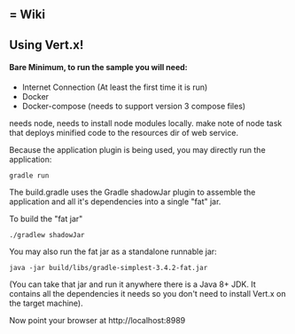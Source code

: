 = Wiki
----
## Using Vert.x!

#### Bare Minimum, to run the sample you will need:
 - Internet Connection (At least the first time it is run)
 - Docker
 - Docker-compose (needs to support version 3 compose files)




needs node, needs to install node modules locally. 
make note of node task that deploys minified code to the resources dir of web service.



Because the application plugin is being used, you may directly run the application:

    gradle run


The build.gradle uses the Gradle shadowJar plugin to assemble the application and all it's dependencies into a single "fat" jar.

To build the "fat jar"

    ./gradlew shadowJar


You may also run the fat jar as a standalone runnable jar:

    java -jar build/libs/gradle-simplest-3.4.2-fat.jar

(You can take that jar and run it anywhere there is a Java 8+ JDK. It contains all the dependencies it needs so you
don't need to install Vert.x on the target machine).

Now point your browser at http://localhost:8989
